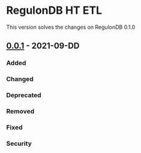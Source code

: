 # RegulonDB HT ETL

This version solves the changes on RegulonDB 0.1.0

## [0.0.1](https://github.com/regulondbunam/) - 2021-09-DD

### Added

### Changed

### Deprecated

### Removed

### Fixed

### Security